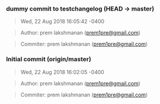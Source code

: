 ### dummy commit to testchangelog (HEAD -> master)
>Wed, 22 Aug 2018 16:05:42 -0400

>Author: prem lakshmanan (prem1pre@gmail.com)

>Commiter: prem lakshmanan (prem1pre@gmail.com)




### Initial commit (origin/master)
>Wed, 22 Aug 2018 16:02:05 -0400

>Author: prem lakshmanan (prem1pre@gmail.com)

>Commiter: prem lakshmanan (prem1pre@gmail.com)




